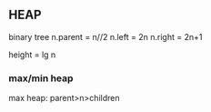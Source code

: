 ## HEAP

binary tree
n.parent = n//2
n.left = 2n
n.right = 2n+1

height = lg n

### max/min heap
max heap: parent>n>children

